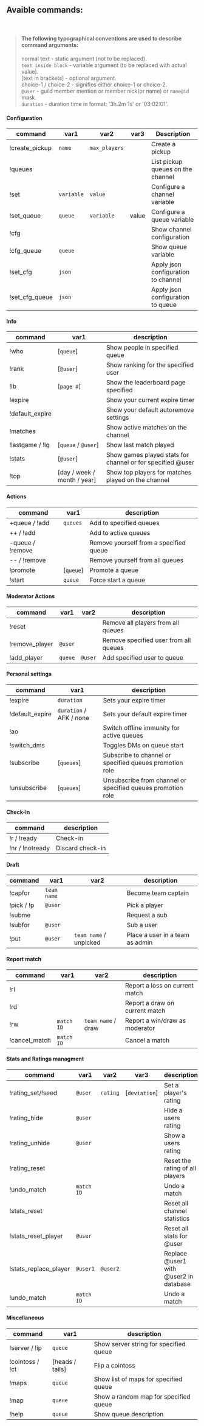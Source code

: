 ## Avaible commands:

<br>

> #### The following typographical conventions are used to describe command arguments:
> normal text - static argument (not to be replaced).  
> `text inside block` - variable argument (to be replaced with actual value).  
> [text in brackets] - optional argument.  
> choice-1 / choice-2 - signifies either choice-1 or choice-2.  
> `@user` - guild member mention or member nick(or name) or `name@id` mask.  
> `duration` - duration time in format: '3h 2m 1s' or '03:02:01'.  

#### Configuration
| command        | var1     | var2        | var3  | Description                         |
|----------------|----------|-------------|-------|-------------------------------------|
| !create_pickup | `name`     | `max_players` |       | Create a pickup                     |
| !queues        |          |             |       | List pickup queues on the channel   |
| !set           | `variable` | `value`       |       | Configure a channel variable        |
| !set_queue     | `queue`    | `variable`    | value | Configure a queue variable          |
| !cfg           |          |             |       | Show channel configuration          |
| !cfg_queue     | `queue`    |             |       | Show queue variable                 |
| !set_cfg       | `json`     |             |       | Apply json configuration to channel |
| !set_cfg_queue | `json`     |             |       | Apply json configuration to queue   |

#### Info
| command         | var1                  | description                                               |
|-----------------|-----------------------|-----------------------------------------------------------|
| !who            | [`queue`]               | Show people in specified queue                            |
| !rank           | [`@user`]               | Show ranking for the specified user                       |
| !lb             | [`page #`]              | Show the leaderboard page specified                       |
| !expire         |                       | Show your current expire timer                            |
| !default_expire |                       | Show your default autoremove settings                     |
| !matches        |                       | Show active matches on the channel                        |
| !lastgame / !lg | [`queue` / `@user`]         | Show last match played                                    |
| !stats          | [`@user`]               | Show games played stats for channel or for specified @user |
| !top            | [day / week / month / year] | Show top players for matches played on the channel        |

#### Actions
| command          | var1    | description                            |
|------------------|---------|----------------------------------------|
| +queue / !add    | `queues`  | Add to specified queues                |
| ++ / !add        |         | Add to active queues                   |
| -queue / !remove |         | Remove yourself from a specified queue |
| -- / !remove     |         | Remove yourself from all queues        |
| !promote         | [`queue`] | Promote a queue                        |
| !start           | `queue`   | Force start a queue                    |

#### Moderator Actions
| command          | var1  | var2  | description                            |
|------------------|-------|-------|----------------------------------------|
| !reset           |       |       | Remove all players from all queues     |
| !remove_player   | `@user` |       | Remove specified user from all queues  |
| !add_player      | `queue` | `@user` | Add specified user to queue            |

#### Personal settings
| command         | var1              | description                                                 |
|-----------------|-------------------|-------------------------------------------------------------|
| !expire         | `duration`          | Sets your expire timer                                      |
| !default_expire | `duration` / AFK / none | Sets your default expire timer                              |
| !ao             |                   | Switch offline immunity for active queues                   |
| !switch_dms     |                   | Toggles DMs on queue start                                  |
| !subscribe      | [`queues`]          | Subscribe to channel or specified queues promotion role     |
| !unsubscribe    | [`queues`]          | Unsubscribe from channel or specified queues promotion role |

#### Check-in
| command         | description      |
|-----------------|------------------|
| !r / !ready     | Check-in         |
| !nr / !notready | Discard check-in |

#### Draft
| command    | var1      | var2               | description                     |
|------------|-----------|--------------------|---------------------------------|
| !capfor    | `team name` |                    | Become team captain             |
| !pick / !p | `@user`     |                    | Pick a player                   |
| !subme     |           |                    | Request a sub                   |
| !subfor    | `@user`     |                    | Sub a user                      |
| !put       | `@user`     | `team name` / unpicked | Place a user in a team as admin |

#### Report match
| command       | var1     | var2           | description                    |
|---------------|----------|----------------|--------------------------------|
| !rl           |          |                | Report a loss on current match |
| !rd           |          |                | Report a draw on current match |
| !rw           | `match ID` | `team name` / draw | Report a win/draw as moderator |
| !cancel_match | `match ID` |                | Cancel a match                 |

#### Stats and Ratings managment
| command              | var1     | var2   | var3      | description                           |
|----------------------|----------|--------|-----------|---------------------------------------|
| !rating_set/!seed    | `@user`    | `rating` | [`deviation`] | Set a player's rating                 |
| !rating_hide         | `@user`    |        |           | Hide a users rating                   |
| !rating_unhide       | `@user`    |        |           | Show a users rating                   |
| !rating_reset        |          |        |           | Reset the rating of all players       |
| !undo_match          | `match ID` |        |           | Undo a match                          |
| !stats_reset         |          |        |           | Reset all channel statistics          |
| !stats_reset_player  | `@user`    |        |           | Reset all stats for @user             |
| !stats_replace_player| `@user1`   | `@user2` |           | Replace @user1 with @user2 in database|
| !undo_match          | `match ID` |        |           | Undo a match                          |

#### Miscellaneous
| command         | var1          | description                            |
|-----------------|---------------|----------------------------------------|
| !server / !ip   | `queue`         | Show server string for specified queue |
| !cointoss / !ct | [heads / tails] | Flip a cointoss                        |
| !maps           | `queue`         | Show list of maps for specified queue  |
| !map            | `queue`         | Show a random map for specified queue  |
| !help           | `queue`         | Show queue description                 |
